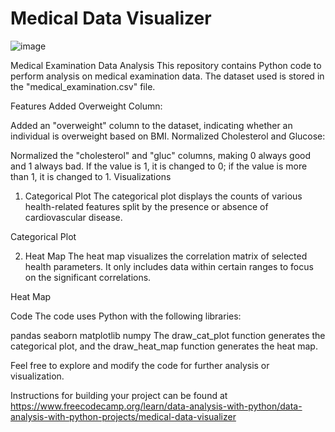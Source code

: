 # Medical Data Visualizer

![image](https://github.com/Munchkinland/Medical-data-visualizer/assets/92251234/4f014139-d036-4548-9b07-4dabb4cc3b43)

Medical Examination Data Analysis
This repository contains Python code to perform analysis on medical examination data. The dataset used is stored in the "medical_examination.csv" file.

Features Added
Overweight Column:

Added an "overweight" column to the dataset, indicating whether an individual is overweight based on BMI.
Normalized Cholesterol and Glucose:

Normalized the "cholesterol" and "gluc" columns, making 0 always good and 1 always bad. If the value is 1, it is changed to 0; if the value is more than 1, it is changed to 1.
Visualizations
1. Categorical Plot
The categorical plot displays the counts of various health-related features split by the presence or absence of cardiovascular disease.

Categorical Plot

2. Heat Map
The heat map visualizes the correlation matrix of selected health parameters. It only includes data within certain ranges to focus on the significant correlations.

Heat Map

Code
The code uses Python with the following libraries:

pandas
seaborn
matplotlib
numpy
The draw_cat_plot function generates the categorical plot, and the draw_heat_map function generates the heat map.

Feel free to explore and modify the code for further analysis or visualization.

Instructions for building your project can be found at https://www.freecodecamp.org/learn/data-analysis-with-python/data-analysis-with-python-projects/medical-data-visualizer
